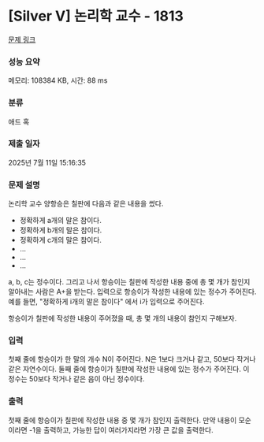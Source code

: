 # [Silver V] 논리학 교수 - 1813 

[문제 링크](https://www.acmicpc.net/problem/1813) 

### 성능 요약

메모리: 108384 KB, 시간: 88 ms

### 분류

애드 혹

### 제출 일자

2025년 7월 11일 15:16:35

### 문제 설명

<p>논리학 교수 양항승은 칠판에 다음과 같은 내용을 썼다.</p>

<ul>
	<li>정확하게 a개의 말은 참이다.</li>
	<li>정확하게 b개의 말은 참이다.</li>
	<li>정확하게 c개의 말은 참이다.</li>
	<li>...</li>
	<li>...</li>
	<li>...</li>
</ul>

<p>a, b, c는 정수이다. 그리고 나서 항승이는 칠판에 작성한 내용 중에 총 몇 개가 참인지 알아내는 사람은 A+을 받는다. 입력으로 항승이가 작성한 내용에 있는 정수가 주어진다. 예를 들면, "정확하게 i개의 말은 참이다" 에서 i가 입력으로 주어진다. </p>

<p>항승이가 칠판에 작성한 내용이 주어졌을 때, 총 몇 개의 내용이 참인지 구해보자.</p>

### 입력 

 <p>첫째 줄에 항승이가 한 말의 개수 N이 주어진다. N은 1보다 크거나 같고, 50보다 작거나 같은 자연수이다. 둘째 줄에 항승이가 칠판에 작성한 내용에 있는 정수가 주어진다. 이 정수는 50보다 작거나 같은 음이 아닌 정수이다.</p>

### 출력 

 <p>첫째 줄에 항승이가 칠판에 작성한 내용 중 몇 개가 참인지 출력한다. 만약 내용이 모순이라면 -1을 출력하고, 가능한 답이 여러가지라면 가장 큰 값을 출력한다.</p>

